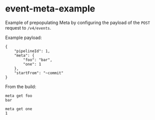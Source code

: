 # event-meta-example

Example of prepopulating Meta by configuring the payload of the `POST` request to `/v4/events`.

Example payload:

```
{
	"pipelineId": 1,
	"meta": {
		"foo": "bar",
		"one": 1
	},
	"startFrom": "~commit"
}
```

From the build:
```
meta get foo
bar

meta get one
1
```
